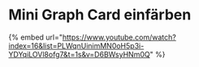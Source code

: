 # Mini Graph Card einfärben

{% embed url="https://www.youtube.com/watch?index=16&list=PLWqnUinimMN0oH5p3i-YDYqiLOVl8ofg7&t=1s&v=D6BWsyHNm0Q" %}
